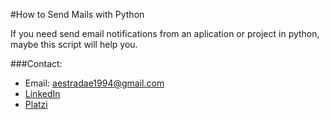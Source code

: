 #How to Send Mails with Python

If you need send email notifications from an aplication or project in python, maybe this script will help you. 

###Contact:
- Email: aestradae1994@gmail.com
- [LinkedIn](http://www.linkedin.com/in/AngelArmandoEstradaEngallo "LinkedIn")
- [Platzi](https://platzi.com/p/angest1000/ "Platzi")
